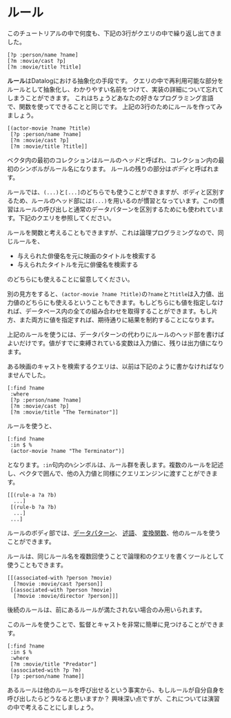 # ルール

このチュートリアルの中で何度も、下記の3行がクエリの中で繰り返し出てきました。

    [?p :person/name ?name]
    [?m :movie/cast ?p]
    [?m :movie/title ?title]

**ルール**はDatalogにおける抽象化の手段です。
クエリの中で再利用可能な部分をルールとして抽象化し、わかりやすい名前をつけて、実装の詳細について忘れてしまうことができます。
これはちょうどあなたの好きなプログラミング言語で、関数を使ってできることと同じです。
上記の3行のためにルールを作ってみましょう。

    [(actor-movie ?name ?title)
     [?p :person/name ?name]
     [?m :movie/cast ?p]
     [?m :movie/title ?title]]

ベクタ内の最初のコレクションはルールの*ヘッド*と呼ばれ、コレクション内の最初のシンボルがルール名になります。
ルールの残りの部分は*ボディ*と呼ばれます。

ルールでは、`(...)`と`[...]`のどちらでも使うことができますが、ボディと区別するため、ルールのヘッド部には`(...)`を用いるのが慣習となっています。こnの慣習はルールの呼び出しと通常のデータパターンを区別するためにも使われています。下記のクエリを参照してください。

ルールを関数と考えることもできますが、これは論理プログラミングなので、同じルールを、

* 与えられた俳優名を元に映画のタイトルを検索する
* 与えられたタイトルを元に俳優名を検索する

のどちらにも使えることに留意してください。

別の見方をすると、`(actor-movie ?name ?title)`の`?name`と`?title`は入力値、出力値のどちらにも使えるということもできます。もしどちらにも値を指定しなければ、データベース内の全ての組み合わせを取得することができます。もし片方、また両方に値を指定すれば、期待通りに結果を制約することになります。

上記のルールを使うには、データパターンの代わりにルールのヘッド部を書けばよいだけです。値がすでに束縛されている変数は入力値に、残りは出力値になります。

ある映画のキャストを検索するクエリは、以前は下記のように書かなければなりませんでした。

    [:find ?name
     :where
     [?p :person/name ?name]
     [?m :movie/cast ?p]
     [?m :movie/title "The Terminator"]]

ルールを使うと、

    [:find ?name
     :in $ %
     (actor-movie ?name "The Terminator")]

となります。`:in`句内の`%`シンボルは、ルール群を表します。複数のルールを記述し、ベクタで囲んで、他の入力値と同様にクエリエンジンに渡すことができます。

    [[(rule-a ?a ?b)
      ...]
     [(rule-b ?a ?b)
      ...]
     ...]

ルールのボディ部では、[データパターン](/chapter/2)、 [述語](/chapter/5)、
[変換関数](/chapter/6)、他のルールを使うことができます。

ルールは、同じルール名を複数回使うことで論理和のクエリを書くツールとして使うこともできます。

    [[(associated-with ?person ?movie)
      [?movie :movie/cast ?person]]
     [(associated-with ?person ?movie)
      [?movie :movie/director ?person]]]

後続のルールは、前にあるルールが満たされない場合のみ用いられます。

このルールを使うことで、監督とキャストを非常に簡単に見つけることができます。

    [:find ?name
     :in $ %
     :where
     [?m :movie/title "Predator"]
     (associated-with ?p ?m)
     [?p :person/name ?name]]

あるルールは他のルールを呼び出せるという事実から、もしルールが自分自身を呼び出したらどうなると思いますか？
興味深い点ですが、これについては演習の中で考えることにしましょう。
